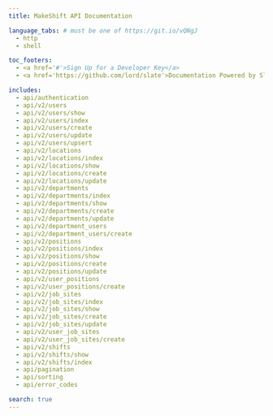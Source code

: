 ```yaml
---
title: MakeShift API Documentation

language_tabs: # must be one of https://git.io/vQNgJ
  - http
  - shell

toc_footers:
  - <a href='#'>Sign Up for a Developer Key</a>
  - <a href='https://github.com/lord/slate'>Documentation Powered by Slate</a>

includes:
  - api/authentication
  - api/v2/users
  - api/v2/users/show
  - api/v2/users/index
  - api/v2/users/create
  - api/v2/users/update
  - api/v2/users/upsert
  - api/v2/locations
  - api/v2/locations/index
  - api/v2/locations/show
  - api/v2/locations/create
  - api/v2/locations/update
  - api/v2/departments
  - api/v2/departments/index
  - api/v2/departments/show
  - api/v2/departments/create
  - api/v2/departments/update
  - api/v2/department_users
  - api/v2/department_users/create
  - api/v2/positions
  - api/v2/positions/index
  - api/v2/positions/show
  - api/v2/positions/create
  - api/v2/positions/update
  - api/v2/user_positions
  - api/v2/user_positions/create
  - api/v2/job_sites
  - api/v2/job_sites/index
  - api/v2/job_sites/show
  - api/v2/job_sites/create
  - api/v2/job_sites/update
  - api/v2/user_job_sites
  - api/v2/user_job_sites/create
  - api/v2/shifts
  - api/v2/shifts/show
  - api/v2/shifts/index
  - api/pagination
  - api/sorting
  - api/error_codes

search: true
---
```


